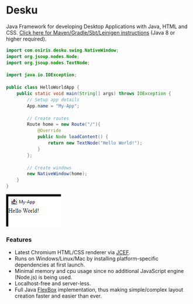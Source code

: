 # Desku
Java Framework for developing Desktop Applications with Java, HTML and CSS.
[Click here for Maven/Gradle/Sbt/Leinigen instructions](https://jitpack.io/#Osiris-Team/Desku/LATEST) (Java 8 or higher required).

```java
import com.osiris.desku.swing.NativeWindow;
import org.jsoup.nodes.Node;
import org.jsoup.nodes.TextNode;

import java.io.IOException;

public class HelloWorldApp {
    public static void main(String[] args) throws IOException {
        // Setup app details
        App.name = "My-App";

        // Create routes
        Route home = new Route("/"){
            @Override
            public Node loadContent() {
                return new TextNode("Hello World!");
            }
        };

        // Create windows
        new NativeWindow(home);
    }
}
```
![img.png](img.png)

### Features
- Latest Chromium HTML/CSS renderer via [JCEF](https://github.com/jcefmaven/jcefbuild).
- Runs on Windows/Linux/Mac by installing platform-specific dependencies at first launch.
- Minimal memory and cpu usage since no additional JavaScript engine (Node.js) is being used.
- Localhost-free and server-less.
- Full Java [FlexBox](https://css-tricks.com/snippets/css/a-guide-to-flexbox/) 
implementation, thus making simple/complex layout creation faster and easier than ever.
